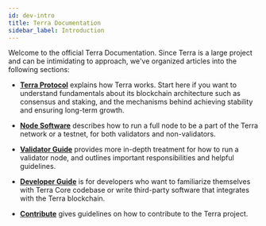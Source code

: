 ```yaml
---
id: dev-intro
title: Terra Documentation
sidebar_label: Introduction
---
```


Welcome to the official Terra Documentation. Since Terra is a large project and can be intimidating to approach, we've organized articles into the following sections:

* [**Terra Protocol**](proto-what-is-terra.md) explains how Terra works. Start here if you want to understand fundamentals about its blockchain architecture such as consensus and staking, and the mechanisms behind achieving stability and ensuring long-term growth.

* [**Node Software**](node-installation.md) describes how to run a full node to be a part of the Terra network or a testnet, for both validators and non-validators.

* [**Validator Guide**](validator-validator-intro.md) provides more in-depth treatment for how to run a validator node, and outlines important responsibilities and helpful guidelines.

* [**Developer Guide**](dev-getting-started.md) is for developers who want to familiarize themselves with Terra Core codebase or write third-party software that integrates with the Terra blockchain.

* [**Contribute**](contribute-contributing.md) gives guidelines on how to contribute to the Terra project.